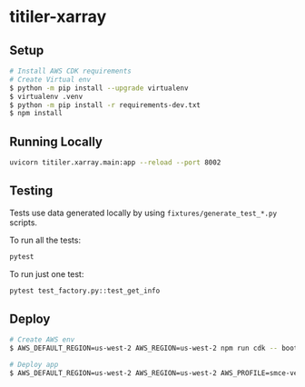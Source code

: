 # titiler-xarray

## Setup

```bash
# Install AWS CDK requirements
# Create Virtual env
$ python -m pip install --upgrade virtualenv
$ virtualenv .venv
$ python -m pip install -r requirements-dev.txt
$ npm install
```

## Running Locally

```bash
uvicorn titiler.xarray.main:app --reload --port 8002
```

## Testing

Tests use data generated locally by using `fixtures/generate_test_*.py` scripts.

To run all the tests:

```bash
pytest
```

To run just one test:

```bash
pytest test_factory.py::test_get_info
```

## Deploy

```bash
# Create AWS env
$ AWS_DEFAULT_REGION=us-west-2 AWS_REGION=us-west-2 npm run cdk -- bootstrap

# Deploy app
$ AWS_DEFAULT_REGION=us-west-2 AWS_REGION=us-west-2 AWS_PROFILE=smce-veda-mfa npm run cdk -- deploy
```
